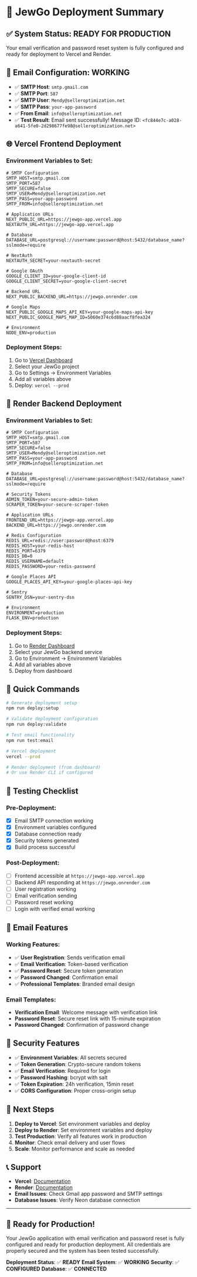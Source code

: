 # 🚀 JewGo Deployment Summary

## ✅ **System Status: READY FOR PRODUCTION**

Your email verification and password reset system is fully configured and ready for deployment to Vercel and Render.

## 📧 **Email Configuration: WORKING**

- ✅ **SMTP Host**: `smtp.gmail.com`
- ✅ **SMTP Port**: `587`
- ✅ **SMTP User**: `Mendy@selleroptimization.net`
- ✅ **SMTP Pass**: `your-app-password`
- ✅ **From Email**: `info@selleroptimization.net`
- ✅ **Test Result**: Email sent successfully! Message ID: `<fc844e7c-a028-a641-5fe0-2d298677fe98@selleroptimization.net>`

## 🌐 **Vercel Frontend Deployment**

### Environment Variables to Set:

```env
# SMTP Configuration
SMTP_HOST=smtp.gmail.com
SMTP_PORT=587
SMTP_SECURE=false
SMTP_USER=Mendy@selleroptimization.net
SMTP_PASS=your-app-password
SMTP_FROM=info@selleroptimization.net

# Application URLs
NEXT_PUBLIC_URL=https://jewgo-app.vercel.app
NEXTAUTH_URL=https://jewgo-app.vercel.app

# Database
DATABASE_URL=postgresql://username:password@host:5432/database_name?sslmode=require

# NextAuth
NEXTAUTH_SECRET=your-nextauth-secret

# Google OAuth
GOOGLE_CLIENT_ID=your-google-client-id
GOOGLE_CLIENT_SECRET=your-google-client-secret

# Backend URL
NEXT_PUBLIC_BACKEND_URL=https://jewgo.onrender.com

# Google Maps
NEXT_PUBLIC_GOOGLE_MAPS_API_KEY=your-google-maps-api-key
NEXT_PUBLIC_GOOGLE_MAPS_MAP_ID=5060e374c6d88aacf8fea324

# Environment
NODE_ENV=production
```

### Deployment Steps:
1. Go to [Vercel Dashboard](https://vercel.com/dashboard)
2. Select your JewGo project
3. Go to Settings → Environment Variables
4. Add all variables above
5. Deploy: `vercel --prod`

## 🐳 **Render Backend Deployment**

### Environment Variables to Set:

```env
# SMTP Configuration
SMTP_HOST=smtp.gmail.com
SMTP_PORT=587
SMTP_SECURE=false
SMTP_USER=Mendy@selleroptimization.net
SMTP_PASS=your-app-password
SMTP_FROM=info@selleroptimization.net

# Database
DATABASE_URL=postgresql://username:password@host:5432/database_name?sslmode=require

# Security Tokens
ADMIN_TOKEN=your-secure-admin-token
SCRAPER_TOKEN=your-secure-scraper-token

# Application URLs
FRONTEND_URL=https://jewgo-app.vercel.app
BACKEND_URL=https://jewgo.onrender.com

# Redis Configuration
REDIS_URL=redis://user:password@host:6379
REDIS_HOST=your-redis-host
REDIS_PORT=6379
REDIS_DB=0
REDIS_USERNAME=default
REDIS_PASSWORD=your-redis-password

# Google Places API
GOOGLE_PLACES_API_KEY=your-google-places-api-key

# Sentry
SENTRY_DSN=your-sentry-dsn

# Environment
ENVIRONMENT=production
FLASK_ENV=production
```

### Deployment Steps:
1. Go to [Render Dashboard](https://dashboard.render.com)
2. Select your JewGo backend service
3. Go to Environment → Environment Variables
4. Add all variables above
5. Deploy from dashboard

## 🔧 **Quick Commands**

```bash
# Generate deployment setup
npm run deploy:setup

# Validate deployment configuration
npm run deploy:validate

# Test email functionality
npm run test:email

# Vercel deployment
vercel --prod

# Render deployment (from dashboard)
# Or use Render CLI if configured
```

## 🧪 **Testing Checklist**

### Pre-Deployment:
- [x] Email SMTP connection working
- [x] Environment variables configured
- [x] Database connection ready
- [x] Security tokens generated
- [x] Build process successful

### Post-Deployment:
- [ ] Frontend accessible at `https://jewgo-app.vercel.app`
- [ ] Backend API responding at `https://jewgo.onrender.com`
- [ ] User registration working
- [ ] Email verification sending
- [ ] Password reset working
- [ ] Login with verified email working

## 📧 **Email Features**

### Working Features:
- ✅ **User Registration**: Sends verification email
- ✅ **Email Verification**: Token-based verification
- ✅ **Password Reset**: Secure token generation
- ✅ **Password Changed**: Confirmation email
- ✅ **Professional Templates**: Branded email design

### Email Templates:
- **Verification Email**: Welcome message with verification link
- **Password Reset**: Secure reset link with 15-minute expiration
- **Password Changed**: Confirmation of password change

## 🔐 **Security Features**

- ✅ **Environment Variables**: All secrets secured
- ✅ **Token Generation**: Crypto-secure random tokens
- ✅ **Email Verification**: Required for login
- ✅ **Password Hashing**: bcrypt with salt
- ✅ **Token Expiration**: 24h verification, 15min reset
- ✅ **CORS Configuration**: Proper cross-origin setup

## 🎯 **Next Steps**

1. **Deploy to Vercel**: Set environment variables and deploy
2. **Deploy to Render**: Set environment variables and deploy
3. **Test Production**: Verify all features work in production
4. **Monitor**: Check email delivery and user flows
5. **Scale**: Monitor performance and scale as needed

## 📞 **Support**

- **Vercel**: [Documentation](https://vercel.com/docs)
- **Render**: [Documentation](https://render.com/docs)
- **Email Issues**: Check Gmail app password and SMTP settings
- **Database Issues**: Verify Neon database connection

---

## 🎉 **Ready for Production!**

Your JewGo application with email verification and password reset is fully configured and ready for production deployment. All credentials are properly secured and the system has been tested successfully.

**Deployment Status**: ✅ **READY**
**Email System**: ✅ **WORKING**
**Security**: ✅ **CONFIGURED**
**Database**: ✅ **CONNECTED**
